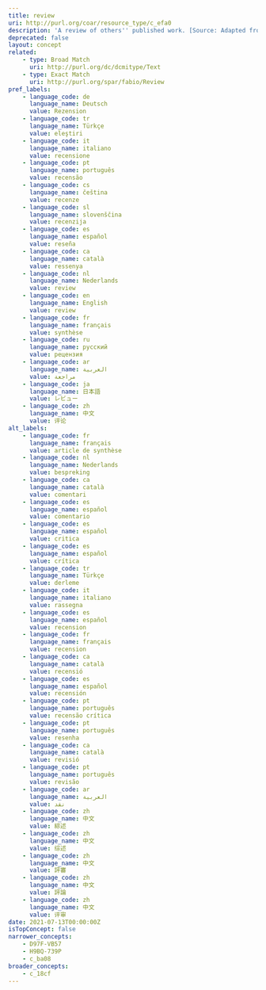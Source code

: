 ```yaml
---
title: review
uri: http://purl.org/coar/resource_type/c_efa0
description: 'A review of others'' published work. [Source: Adapted from http://purl.org/spar/fabio/Review]'
deprecated: false
layout: concept
related:
    - type: Broad Match
      uri: http://purl.org/dc/dcmitype/Text
    - type: Exact Match
      uri: http://purl.org/spar/fabio/Review
pref_labels:
    - language_code: de
      language_name: Deutsch
      value: Rezension
    - language_code: tr
      language_name: Türkçe
      value: eleştiri
    - language_code: it
      language_name: italiano
      value: recensione
    - language_code: pt
      language_name: português
      value: recensão
    - language_code: cs
      language_name: čeština
      value: recenze
    - language_code: sl
      language_name: slovenščina
      value: recenzija
    - language_code: es
      language_name: español
      value: reseña
    - language_code: ca
      language_name: català
      value: ressenya
    - language_code: nl
      language_name: Nederlands
      value: review
    - language_code: en
      language_name: English
      value: review
    - language_code: fr
      language_name: français
      value: synthèse
    - language_code: ru
      language_name: русский
      value: рецензия
    - language_code: ar
      language_name: العربية
      value: مراجعة
    - language_code: ja
      language_name: 日本語
      value: レビュー
    - language_code: zh
      language_name: 中文
      value: 评论
alt_labels:
    - language_code: fr
      language_name: français
      value: article de synthèse
    - language_code: nl
      language_name: Nederlands
      value: bespreking
    - language_code: ca
      language_name: català
      value: comentari
    - language_code: es
      language_name: español
      value: comentario
    - language_code: es
      language_name: español
      value: critica
    - language_code: es
      language_name: español
      value: crítica
    - language_code: tr
      language_name: Türkçe
      value: derleme
    - language_code: it
      language_name: italiano
      value: rassegna
    - language_code: es
      language_name: español
      value: recension
    - language_code: fr
      language_name: français
      value: recension
    - language_code: ca
      language_name: català
      value: recensió
    - language_code: es
      language_name: español
      value: recensión
    - language_code: pt
      language_name: português
      value: recensão crítica
    - language_code: pt
      language_name: português
      value: resenha
    - language_code: ca
      language_name: català
      value: revisió
    - language_code: pt
      language_name: português
      value: revisão
    - language_code: ar
      language_name: العربية
      value: نقد
    - language_code: zh
      language_name: 中文
      value: 綜述
    - language_code: zh
      language_name: 中文
      value: 综述
    - language_code: zh
      language_name: 中文
      value: 評審
    - language_code: zh
      language_name: 中文
      value: 評論
    - language_code: zh
      language_name: 中文
      value: 评审
date: 2021-07-13T00:00:00Z
isTopConcept: false
narrower_concepts:
    - D97F-VB57
    - H9BQ-739P
    - c_ba08
broader_concepts:
    - c_18cf
---
```


